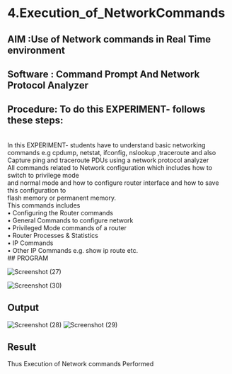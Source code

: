 # 4.Execution_of_NetworkCommands
## AIM :Use of Network commands in Real Time environment
## Software : Command Prompt And Network Protocol Analyzer
## Procedure: To do this EXPERIMENT- follows these steps:
<BR>
In this EXPERIMENT- students have to understand basic networking commands e.g cpdump, netstat, ifconfig, nslookup ,traceroute and also Capture ping and traceroute PDUs using a network protocol analyzer 
<BR>
All commands related to Network configuration which includes how to switch to privilege mode
<BR>
and normal mode and how to configure router interface and how to save this configuration to
<BR>
flash memory or permanent memory.
<BR>
This commands includes
<BR>
• Configuring the Router commands
<BR>
• General Commands to configure network
<BR>
• Privileged Mode commands of a router 
<BR>
• Router Processes & Statistics
<BR>
• IP Commands
<BR>
• Other IP Commands e.g. show ip route etc.
<BR>
## PROGRAM

![Screenshot (27)](https://github.com/user-attachments/assets/95d14a99-514b-4f79-8c91-e1c653df16bd)

![Screenshot (30)](https://github.com/user-attachments/assets/89651950-1fb6-4b32-b12b-703dcc5decc9)

## Output
![Screenshot (28)](https://github.com/user-attachments/assets/6c75f3c3-cfe8-48e6-8f3a-87d89014d935)
![Screenshot (29)](https://github.com/user-attachments/assets/993b018c-2810-4c95-9539-019b3be43209)

## Result
Thus Execution of Network commands Performed 
